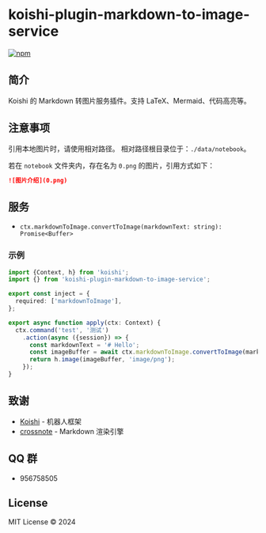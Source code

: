 # koishi-plugin-markdown-to-image-service

[![npm](https://img.shields.io/npm/v/koishi-plugin-markdown-to-image-service?style=flat-square)](https://www.npmjs.com/package/koishi-plugin-markdown-to-image-service)

## 简介

Koishi 的 Markdown 转图片服务插件。支持 LaTeX、Mermaid、代码高亮等。

## 注意事项

引用本地图片时，请使用相对路径。
相对路径根目录位于：`./data/notebook`。

若在 `notebook` 文件夹内，存在名为 `0.png` 的图片，引用方式如下：

```markdown
![图片介绍](0.png)
```

## 服务

- `ctx.markdownToImage.convertToImage(markdownText: string): Promise<Buffer>`

### 示例

```typescript
import {Context, h} from 'koishi';
import {} from 'koishi-plugin-markdown-to-image-service';

export const inject = {
  required: ['markdownToImage'],
};

export async function apply(ctx: Context) {
  ctx.command('test', '测试')
    .action(async ({session}) => {
      const markdownText = '# Hello';
      const imageBuffer = await ctx.markdownToImage.convertToImage(markdownText);
      return h.image(imageBuffer, 'image/png');
    });
}
```

## 致谢

- [Koishi](https://koishi.chat/) - 机器人框架
- [crossnote](https://github.com/shd101wyy/crossnote) - Markdown 渲染引擎

## QQ 群

- 956758505

## License

MIT License © 2024

